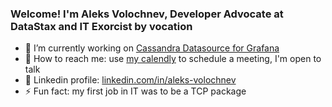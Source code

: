 ### Welcome! I'm Aleks Volochnev, Developer Advocate at DataStax and IT Exorcist by vocation

- 🔭 I’m currently working on [Cassandra Datasource for Grafana](https://github.com/HadesArchitect/GrafanaCassandraDatasource)
- 💬 How to reach me: use [my calendly](https://calendly.com/aleks-volochnev) to schedule a meeting, I'm open to talk
- 🔗 Linkedin profile: [linkedin.com/in/aleks-volochnev](https://www.linkedin.com/in/aleks-volochnev/)
- ⚡ Fun fact: my first job in IT was to be a TCP package
